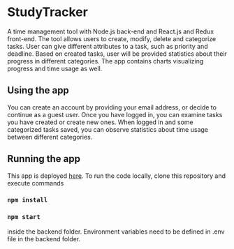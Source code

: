 # StudyTracker

A time management tool with Node.js back-end and React.js and Redux front-end. The tool allows users to create, modify, delete and categorize tasks. User can give different attributes to a task, such as priority and deadline. Based on created tasks, user will be provided statistics about their progress in different categories. The app contains charts visualizing progress and time usage as well.

## Using the app

You can create an account by providing your email address, or decide to continue as a guest user. Once you have logged in, you can examine tasks you have created or create new ones. When logged in and some categorized tasks saved, you can observe statistics about time usage between different categories. 

## Running the app

This app is deployed [here](https://study-tracker-d0vc.onrender.com/). To run the code locally, clone this repository and execute commands

### `npm install`
### `npm start`

inside the backend folder. Environment variables need to be defined in .env file in the backend folder. 
